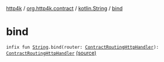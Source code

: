 [http4k](../../index.md) / [org.http4k.contract](../index.md) / [kotlin.String](index.md) / [bind](./bind.md)

# bind

`infix fun `[`String`](https://kotlinlang.org/api/latest/jvm/stdlib/kotlin/-string/index.html)`.bind(router: `[`ContractRoutingHttpHandler`](../-contract-routing-http-handler/index.md)`): `[`ContractRoutingHttpHandler`](../-contract-routing-http-handler/index.md) [(source)](https://github.com/http4k/http4k/blob/master/http4k-contract/src/main/kotlin/org/http4k/contract/extensions.kt#L57)